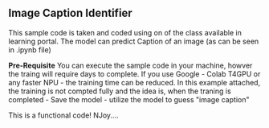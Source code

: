 **Image Caption Identifier**
----------------------------
This sample code is taken and coded using on of the class available in learning portal.
The model can predict Caption of an image (as can be seen in .ipynb file)

**Pre-Requisite**
You can execute the sample code in your machine, howver the traing will require days to complete.
If you use Google - Colab T4GPU or any faster NPU - the training time can be reduced.
In this example attached, the training is not compted fully and the idea is, when the traning is completed 
     - Save the model
     - utilize the model to guess "image caption"

This is a functional code!
NJoy....
